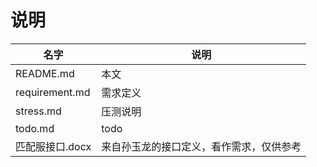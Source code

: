 # 说明

名字					| 说明
------------------------|-----------------------------------------------
README.md				| 本文
requirement.md			| 需求定义
stress.md				| 压测说明
todo.md					| todo
匹配服接口.docx			| 来自孙玉龙的接口定义，看作需求，仅供参考
